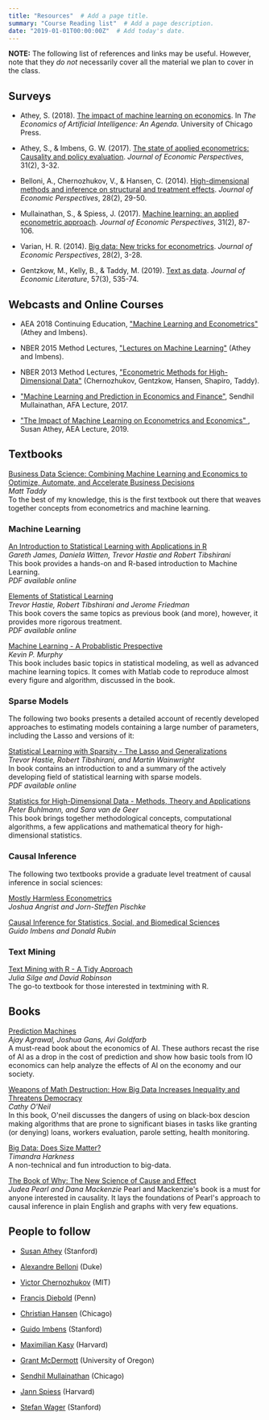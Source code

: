 ```yaml
---
title: "Resources"  # Add a page title.
summary: "Course Reading list"  # Add a page description.
date: "2019-01-01T00:00:00Z"  # Add today's date.
---
```


__NOTE:__ The following list of references and links may be useful. However, note that they _do not_ necessarily cover all the material we plan to cover in the class.

## Surveys

* Athey, S. (2018). [The impact of machine learning on economics](https://www.nber.org/chapters/c14009.pdf). In _The Economics of Artificial Intelligence: An Agenda_. University of Chicago Press.  

* Athey, S., & Imbens, G. W. (2017). [The state of applied econometrics: Causality and policy evaluation](https://www.aeaweb.org/articles?id=10.1257/jep.31.2.3). _Journal of Economic Perspectives_, 31(2), 3-32.  

* Belloni, A., Chernozhukov, V., & Hansen, C. (2014). [High-dimensional methods and inference on structural and treatment effects](https://www.aeaweb.org/articles?id=10.1257/jep.28.2.29). _Journal of Economic Perspectives_, 28(2), 29-50.  

* Mullainathan, S., & Spiess, J. (2017). [Machine learning: an applied econometric approach](https://www.aeaweb.org/articles?id=10.1257/jep.31.2.87). _Journal of Economic Perspectives_, 31(2), 87-106.  

* Varian, H. R. (2014). [Big data: New tricks for econometrics](https://www.aeaweb.org/articles?id=10.1257/jep.28.2.3). _Journal of Economic Perspectives_, 28(2), 3-28.  

* Gentzkow, M., Kelly, B., & Taddy, M. (2019). [Text as data](https://www.aeaweb.org/articles?id=10.1257/jel.20181020). _Journal of Economic Literature_, 57(3), 535-74.

## Webcasts and Online Courses

* AEA 2018 Continuing Education, ["Machine Learning and Econometrics"](https://www.aeaweb.org/conference/cont-ed/2018-webcasts) (Athey and
Imbens).   

* NBER 2015 Method Lectures, ["Lectures on Machine Learning"](https://www.nber.org/econometrics_minicourse_2015/) (Athey and Imbens).  

* NBER 2013 Method Lectures, ["Econometric Methods for High-Dimensional Data"](https://www.nber.org/econometrics_minicourse_2013/) (Chernozhukov, Gentzkow, Hansen, Shapiro, Taddy).   

* ["Machine Learning and Prediction in Economics and Finance"](https://www.youtube.com/watch?v=xl3yQBhI6vY), Sendhil Mullainathan, AFA
Lecture, 2017.   

* ["The Impact of Machine Learning on Econometrics and Economics" ](https://www.aeaweb.org/webcasts/2019/aea-afa-joint-luncheon-impact-of-machine-learning), Susan Athey, AEA Lecture, 2019.  


## Textbooks

[Business Data Science: Combining Machine Learning and Economics to Optimize, Automate, and Accelerate Business Decisions](https://www.amazon.com/Business-Data-Science-Combining-Accelerate/dp/1260452778)  
*Matt Taddy*  
To the best of my knowledge, this is the first textbook out there that weaves together concepts from econometrics and machine learning.

### __Machine Learning__

[An Introduction to Statistical Learning with Applications in R](http://www-bcf.usc.edu/~gareth/ISL) <br>
*Gareth James, Daniela Witten, Trevor Hastie and Robert Tibshirani* <br>
This book provides a hands-on and R-based introduction to Machine Learning. <br/>
_PDF available online_

[Elements of Statistical Learning](http://statweb.stanford.edu/~tibs/ElemStatLearn) <br>
*Trevor Hastie, Robert Tibshirani and Jerome Friedman* <br/>
This book covers the same topics as previous book (and more), however, it provides more rigorous treatment. <br>
_PDF available online_

[Machine Learning - A Probablistic Prespective](https://www.cs.ubc.ca/~murphyk/MLbook/)  
*Kevin P. Murphy*  
This book includes basic topics in statistical modeling, as well as advanced machine learning topics.  It comes with Matlab code to reproduce almost every figure and algorithm, discussed in the book.

### __Sparse Models__

The following two books presents a detailed account of recently developed approaches to estimating models containing a large number of parameters, including the Lasso and versions of it: 

[Statistical Learning with Sparsity - The Lasso and Generalizations](https://web.stanford.edu/~hastie/StatLearnSparsity/)  
*Trevor Hastie, Robert Tibshirani, and Martin Wainwright*  
In book contains an introduction to and a summary of the actively developing field of statistical learning with sparse models.  
_PDF available online_

[Statistics for High-Dimensional Data - Methods, Theory and Applications](https://www.springer.com/gp/book/9783642201912)   
*Peter Buhlmann, and Sara van de Geer*  
This book brings together methodological concepts, computational algorithms, a
few applications and mathematical theory for high-dimensional statistics.  


### __Causal Inference__

The following two textbooks provide a graduate level treatment of causal inference in social sciences:

[Mostly Harmless Econometrics](http://www.mostlyharmlesseconometrics.com/) <br/>
*Joshua Angrist and Jorn-Steffen Pischke*

[Causal Inference for Statistics, Social, and Biomedical Sciences](https://doi.org/10.1017/CBO9781139025751) <br/>
*Guido Imbens and Donald Rubin*


### __Text Mining__

[Text Mining with R - A Tidy Approach](https://www.tidytextmining.com/)  
_Julia Silge and David Robinson_  
The go-to textbook for those interested in textmining with R.


## Books

[Prediction Machines](https://www.amazon.com/Prediction-Machines-Economics-Artificial-Intelligence/dp/1633695670)  
_Ajay Agrawal, Joshua Gans, Avi Goldfarb_  
A must-read book about the economics of AI. These authors recast the rise of AI as a drop in the cost of prediction and show how basic tools from IO economics can help analyze the effects of AI on the economy and our society. 


[Weapons of Math Destruction: How Big Data Increases Inequality and Threatens Democracy](https://www.amazon.com/Weapons-Math-Destruction-Increases-Inequality/dp/0553418815)  
_Cathy O'Neil_  
In this book, O'neil discusses the dangers of using on black-box descion making algorithms that are prone to significant biases in tasks like granting (or denying) loans, workers evaluation, parole setting, health monitoring.    

[Big Data: Does Size Matter?](https://www.amazon.com/Big-Data-Matter-Bloomsbury-Sigma-ebook/dp/B01AS2XZ2Y/ref=sr_1_1?s=books&ie=UTF8&qid=1548319043&sr=1-1&keywords=big+data+does+size+matter)  
_Timandra Harkness_  
A non-technical and fun introduction to big-data.


[The Book of Why: The New Science of Cause and Effect](https://www.amazon.com/Book-Why-Science-Cause-Effect/dp/046509760X)  
_Judea Pearl and Dana Mackenzie_
Pearl and Mackenzie's book is a must for anyone interested in causality. It lays the foundations of Pearl's approach to causal inference in plain English and graphs with very few equations.



## People to follow

* [Susan Athey](https://www.gsb.stanford.edu/faculty-research/faculty/susan-athey) (Stanford) [<i class="fa fa-twitter"></i> ](https://twitter.com/susan_athey)  

* [Alexandre Belloni](https://faculty.fuqua.duke.edu/~abn5/belloni-index.html) (Duke)  

* [Victor Chernozhukov](http://www.mit.edu/~vchern/) (MIT)  

* [Francis Diebold](https://www.sas.upenn.edu/~fdiebold/) (Penn) [<i class="fa fa-twitter"></i> ](https://twitter.com/FrancisDiebold)  

* [Christian Hansen](https://voices.uchicago.edu/christianhansen/) (Chicago)  

* [Guido Imbens](https://www.gsb.stanford.edu/faculty-research/faculty/guido-w-imbens) (Stanford)  

* [Maximilian Kasy](https://maxkasy.github.io/home/) (Harvard) [<i class="fa fa-twitter"></i> ](https://twitter.com/maxkasy)  

* [Grant McDermott](http://grantmcdermott.com/) (University of Oregon) [<i class="fa fa-twitter"></i> ](https://twitter.com/grant_mcdermott)  

* [Sendhil Mullainathan](https://www.chicagobooth.edu/faculty/directory/m/sendhil-mullainathan)   (Chicago) [<i class="fa fa-twitter"></i> ](https://twitter.com/m_sendhil)  

* [Jann Spiess](https://scholar.harvard.edu/spiess) (Harvard) [<i class="fa fa-twitter"></i> ](https://twitter.com/jannspiess)   

* [Stefan Wager](https://web.stanford.edu/~swager/index.html) (Stanford)  






